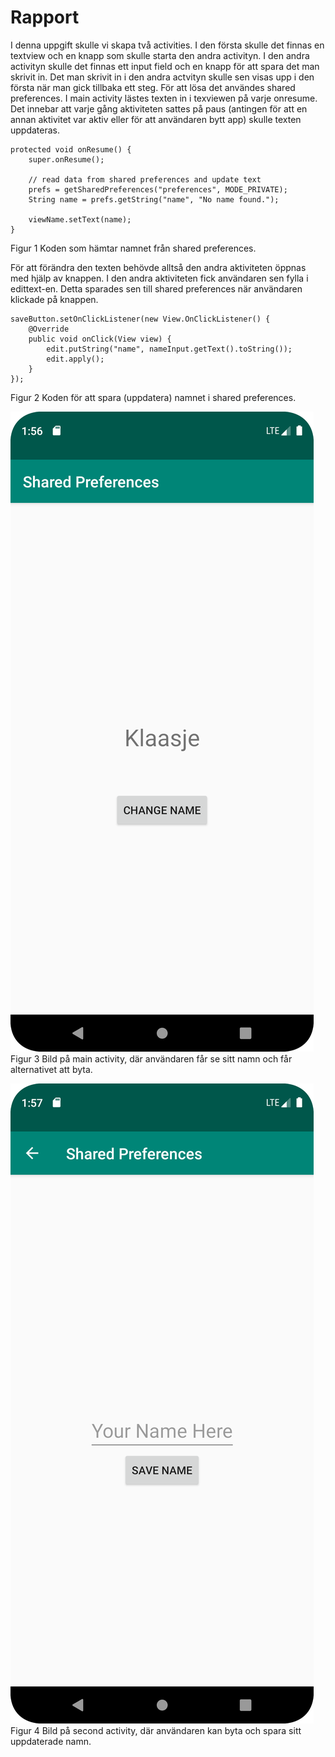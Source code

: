 
# Rapport

I denna uppgift skulle vi skapa två activities. I den första skulle det finnas en textview och en knapp som skulle starta den andra activityn.
I den andra activityn skulle det finnas ett input field och en knapp för att spara det man skrivit in. Det man skrivit in i den andra actvityn skulle sen visas upp i den första när man gick tillbaka ett steg.
För att lösa det användes shared preferences. I main activity lästes texten in i texviewen på varje onresume. Det innebar att varje gång aktiviteten sattes på paus (antingen för att en annan aktivitet var aktiv eller för att användaren bytt app) skulle texten uppdateras.

```
protected void onResume() {
    super.onResume();
    
    // read data from shared preferences and update text
    prefs = getSharedPreferences("preferences", MODE_PRIVATE);
    String name = prefs.getString("name", "No name found.");
    
    viewName.setText(name);
}
```
Figur 1     Koden som hämtar namnet från shared preferences.

För att förändra den texten behövde alltså den andra aktiviteten öppnas med hjälp av knappen. I den andra aktiviteten fick användaren sen fylla i edittext-en. 
Detta sparades sen till shared preferences när användaren klickade på knappen.

```
saveButton.setOnClickListener(new View.OnClickListener() {
    @Override
    public void onClick(View view) {
        edit.putString("name", nameInput.getText().toString());
        edit.apply();
    }
});
```
Figur 2     Koden för att spara (uppdatera) namnet i shared preferences.

![](screenshot_activity2.png)
Figur 3     Bild på main activity, där användaren får se sitt namn och får alternativet att byta.

![](screenshot_activity1.png)
Figur 4     Bild på second activity, där användaren kan byta och spara sitt uppdaterade namn. 

